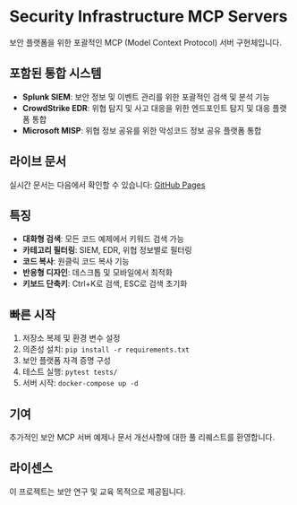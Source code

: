 # Security Infrastructure MCP Servers

보안 플랫폼을 위한 포괄적인 MCP (Model Context Protocol) 서버 구현체입니다.

## 포함된 통합 시스템

- **Splunk SIEM**: 보안 정보 및 이벤트 관리를 위한 포괄적인 검색 및 분석 기능
- **CrowdStrike EDR**: 위협 탐지 및 사고 대응을 위한 엔드포인트 탐지 및 대응 플랫폼 통합
- **Microsoft MISP**: 위협 정보 공유를 위한 악성코드 정보 공유 플랫폼 통합

## 라이브 문서

실시간 문서는 다음에서 확인할 수 있습니다: [GitHub Pages](https://jmstar85.github.io/SecurityInfrastructure)

## 특징

- **대화형 검색**: 모든 코드 예제에서 키워드 검색 가능
- **카테고리 필터링**: SIEM, EDR, 위협 정보별로 필터링
- **코드 복사**: 원클릭 코드 복사 기능
- **반응형 디자인**: 데스크톱 및 모바일에서 최적화
- **키보드 단축키**: Ctrl+K로 검색, ESC로 검색 초기화

## 빠른 시작

1. 저장소 복제 및 환경 변수 설정
2. 의존성 설치: `pip install -r requirements.txt`
3. 보안 플랫폼 자격 증명 구성
4. 테스트 실행: `pytest tests/`
5. 서버 시작: `docker-compose up -d`

## 기여

추가적인 보안 MCP 서버 예제나 문서 개선사항에 대한 풀 리퀘스트를 환영합니다.

## 라이센스

이 프로젝트는 보안 연구 및 교육 목적으로 제공됩니다.